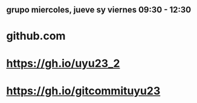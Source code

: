 ## grupo miercoles, jueve sy viernes 09:30 - 12:30

# github.com


# https://gh.io/uyu23_2 


# https://gh.io/gitcommituyu23
